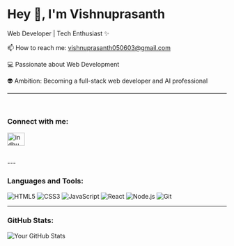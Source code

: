 # Hey 👋, I'm Vishnuprasanth
Web Developer | Tech Enthusiast ✨

📫 How to reach me: vishnuprasanth050603@gmail.com

💻 Passionate about Web Development

👽 Ambition: Becoming a full-stack web developer and AI professional

---

<br>

<h3 align="left">Connect with me:</h3>
<p align="left">
  <a href="https://www.linkedin.com/in/vishnuprasanth563/"><img align="center"
      src="https://raw.githubusercontent.com/rahuldkjain/github-profile-readme-generator/master/src/images/icons/Social/linked-in-alt.svg"
      alt="indhumathi" height="30" width="40" /></a>
  
</p>

<br>
---

### Languages and Tools:
![HTML5](https://img.shields.io/badge/HTML5-E34F26?style=for-the-badge&logo=html5&logoColor=white)
![CSS3](https://img.shields.io/badge/CSS3-1572B6?style=for-the-badge&logo=css3&logoColor=white)
![JavaScript](https://img.shields.io/badge/JavaScript-F7DF1E?style=for-the-badge&logo=javascript&logoColor=black)
![React](https://img.shields.io/badge/React-61DAFB?style=for-the-badge&logo=react&logoColor=black)
![Node.js](https://img.shields.io/badge/Node.js-339933?style=for-the-badge&logo=nodedotjs&logoColor=white)
![Git](https://img.shields.io/badge/Git-F05032?style=for-the-badge&logo=git&logoColor=white)

---

### GitHub Stats:
![Your GitHub Stats](https://github-readme-stats.vercel.app/api?username=vishnuprasanth&show_icons=true&theme=radical)
